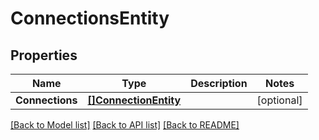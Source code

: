 # ConnectionsEntity

## Properties

Name | Type | Description | Notes
------------ | ------------- | ------------- | -------------
**Connections** | [**[]ConnectionEntity**](ConnectionEntity.md) |  | [optional] 

[[Back to Model list]](../README.md#documentation-for-models) [[Back to API list]](../README.md#documentation-for-api-endpoints) [[Back to README]](../README.md)


